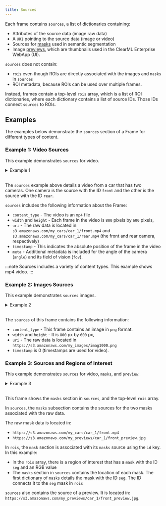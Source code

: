 ```yaml
---
title: Sources
---
```


Each frame contains `sources`, a list of dictionaries containing: 
* Attributes of the source data (image raw data)
* A `URI` pointing to the source data (image or video)
* Sources for [masks](masks.md) used in semantic segmentation
* Image [previews](previews.md), which are thumbnails used in the ClearML Enterprise WebApp (UI).

`sources` does not contain: 
* `rois` even though ROIs are directly associated with the images and `masks` in `sources`
* ROI metadata, because ROIs can be used over multiple frames. 
  
Instead, frames contain a top-level `rois` array, which is a list of ROI dictionaries, where each dictionary contains a 
list of source IDs. Those IDs connect `sources` to ROIs.

## Examples 

The examples below demonstrate the `sources` section of a Frame for different types of content.

### Example 1: Video Sources

This example demonstrates `sources` for video.

<details className="cml-expansion-panel info">
<summary className="cml-expansion-panel-summary">Example 1</summary>
<div className="cml-expansion-panel-content">

```json
/* video from one of four cameras on car */
"sources": [
    {
        "id": "front",
        "content_type": "video/mp4",
        "width": 800,
        "height": 600,
        "uri": "https://s3.amazonaws.com/my_cars/car_1/front.mp4",
        "timestamp": 1234567889,
        "meta" :{
            "angle":45,
            "fov":129
        },
    },
    {
        "id": "rear",
        "uri": "https://s3.amazonaws.com/my_cars/car_1/rear.mp4",
        "content_type": "video/mp4",
        "timestamp": 1234567889
    }
    
```

</div>
</details>
<br/>

The `sources` example above details a video from a car that has two cameras. One camera
is the source with the ID `front` and the other is the source with the ID `rear`.

`sources` includes the following information about the Frame:
* `content_type` - The video is an `mp4` file
* `width` and `height` - Each frame in the video is `800` pixels by `600` pixels,
* `uri` - The raw data is located in `s3.amazonaws.com/my_cars/car_1/front.mp4` and `s3.amazonaws.com/my_cars/car_1/rear.mp4` 
  (the front and rear camera, respectively) 
* `timestamp` - This indicates the absolute position of the frame in the video
* `meta` - Additional metadata is included for the angle of the camera (`angle`) and its field of vision (`fov`).

:::note
Sources includes a variety of content types. This example shows mp4 video.
:::

### Example 2: Images Sources

This example demonstrates `sources` images.
<details className="cml-expansion-panel info">
<summary className="cml-expansion-panel-summary">Example 2</summary>
<div className="cml-expansion-panel-content">        

```json
/* camera images */
"sources": [
    {
        "id": "default",
        "content_type": "png",
        "width": 800,
        "height": 600,
        "uri": "https://s3.amazonaws.com/my_images/imag1000.png",
        "timestamp": 0,
    }
```

</div>
</details>
<br/>

The `sources` of this frame contains the following information:
* `content_type` - This frame contains an image in `png` format. 
* `width` and `height` - It is `800` px by `600` px, 
* `uri` - The raw data is located in `https://s3.amazonaws.com/my_images/imag1000.png`
* `timestamp` is 0 (timestamps are used for video).


### Example 3: Sources and Regions of Interest

This example demonstrates `sources` for video, `masks`, and `preview`. 

<details className="cml-expansion-panel info">
<summary className="cml-expansion-panel-summary">Example 3</summary>
<div className="cml-expansion-panel-content">

```json

{
  "timestamp": 1234567889, 
  "context_id": "car_1", 
  "meta": {
    "velocity": "60"
  }, 
  "sources": [
    {
      "id": "front",
      "content_type": "video/mp4",
      "width": 800,
      "height": 600,
      "uri": "https://s3.amazonaws.com/my_cars/car_1/front.mp4",
      "timestamp": 1234567889,
      "meta" :{
        "angle":45,
        "fov":129
      }, 
      "preview": {
        "content_type": "image/jpg",
        "uri": "https://s3.amazonaws.com/my_previews/car_1/front_preview.jpg",
        "timestamp": 0
      },
      "masks": [
        {
          "id": "seg",
          "content_type": "video/mp4",
          "uri": "https://s3.amazonaws.com/seg_masks/car_1/front_seg.mp4",
          "timestamp": 1234567889
        },
        {
          "id": "instances_seg",
          "content_type": "video/mp4",
          "uri": "https://s3.amazonaws.com/seg_masks/car_1/front_instance_seg.mp4",
          "timestamp": 1234567889
        }
      ]
    },
    {
      "id": "rear",
      "uri": "https://s3.amazonaws.com/my_cars/car_1/rear.mp4",
      "content_type": "video/mp4",
      "timestamp": 1234567889
    }
  ],
  "rois": [
    {
      "sources":["front"],
      "label": ["right_lane"],
      "mask": {
        "id": "seg",
        "value": [-1, 1, 255]
      }
    },
    {
      "sources": ["front"],
      "label": ["bike"],
      "poly":[30, 50, 50,50, 100,50, 100,100],
      "meta": {
        "velocity": 5.4
      }
    },
    {
      "sources": ["front", "rear"],
      "label": ["car"],
      "poly":[30, 50, 50,50, 100,50, 100,100]
    }
  ]
}
```

</div>
</details>
<br/>

This frame shows the `masks` section in `sources`, and the top-level `rois` array.

In `sources`, the `masks` subsection contains the sources for the two masks associated with the raw data. 

The raw mask data is located in:

* `https://s3.amazonaws.com/my_cars/car_1/front.mp4`
* `https://s3.amazonaws.com/my_previews/car_1/front_preview.jpg`

In `rois`, the `mask` section is associated with its `masks` source using the `id` key. 
In this example: 
* In the `rois` array, there is a region of interest that has a `mask` with the ID `seg` and an RGB
  value
* The `masks` section in `sources` contains the location of each mask. The first dictionary of `masks`
details the mask with the ID `seg`. The ID connects it to the `seg` mask in `rois`

`sources` also contains the source of a preview. It is located in: `https://s3.amazonaws.com/my_previews/car_1/front_preview.jpg`.


